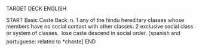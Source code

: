 TARGET DECK
ENGLISH

START
Basic
Caste
Back: n. 1 any of the hindu hereditary classes whose members have no social contact with other classes. 2 exclusive social class or system of classes.  lose caste descend in social order. [spanish and portuguese: related to *chaste]
END
